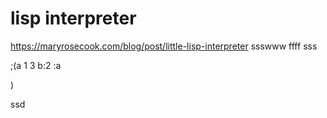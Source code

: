 # lisp interpreter

https://maryrosecook.com/blog/post/little-lisp-interpreter
ssswww
ffff
sss

;(a 1 3 b:2  :a
   
)

ssd